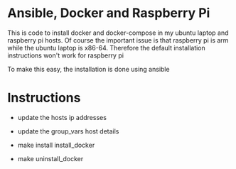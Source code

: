 # Ansible, Docker and Raspberry Pi

This is code to install docker and docker-compose in my ubuntu laptop and raspberry pi hosts.
Of course the important issue is that raspberry pi is arm while the ubuntu laptop is x86-64.
Therefore the default installation instructions won't work for raspberry pi

To make this easy, the installation is done using ansible

# Instructions

- update the hosts ip addresses
- update the group_vars host details

- make install install_docker
- make uninstall_docker
